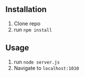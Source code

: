 ## Installation

1. Clone repo
2. run `npm install`

## Usage

1. run `node server.js`
2. Navigate to `localhost:1010`

